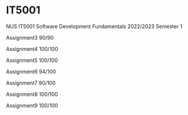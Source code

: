 # IT5001
NUS IT5001 Software Development Fundamentals 2022/2023 Semester 1

Assignment3 90/90

Assignment4 100/100

Assignment5 100/100

Assignment6 94/100

Assignment7 90/100

Assignment8 100/100

Assignment9 100/100

